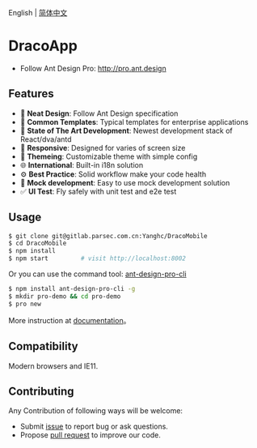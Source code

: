 English | [简体中文](./README.zh-CN.md)

# DracoApp


- Follow Ant Design Pro: http://pro.ant.design

## Features

- :gem: **Neat Design**: Follow Ant Design specification
- :triangular_ruler: **Common Templates**: Typical templates for enterprise applications
- :rocket: **State of The Art Development**: Newest development stack of React/dva/antd
- :iphone: **Responsive**: Designed for varies of screen size
- :art: **Themeing**: Customizable theme with simple config
- :globe_with_meridians: **International**: Built-in i18n solution
- :gear: **Best Practice**: Solid workflow make your code health
- :1234: **Mock development**: Easy to use mock development solution
- :white_check_mark: **UI Test**: Fly safely with unit test and e2e test


## Usage

```bash
$ git clone git@gitlab.parsec.com.cn:Yanghc/DracoMobile
$ cd DracoMobile
$ npm install
$ npm start         # visit http://localhost:8002
```

Or you can use the command tool: [ant-design-pro-cli](https://github.com/ant-design/ant-design-pro-cli)

```bash
$ npm install ant-design-pro-cli -g
$ mkdir pro-demo && cd pro-demo
$ pro new
```

More instruction at [documentation](http://pro.ant.design/docs/getting-started)。

## Compatibility

Modern browsers and IE11.

## Contributing

Any Contribution of following ways will be welcome:

- Submit [issue](http://gitlab.parsec.com.cn/Yanghc/DracoMobile/issues) to report bug or ask questions.
- Propose [pull request](http://gitlab.parsec.com.cn/Yanghc/DracoMobile/pulls) to improve our code.
